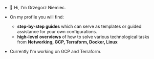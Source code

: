 - 👋 Hi, I'm Grzegorz Niemiec.
  
- On my profile you will find:
  - **step-by-step guides** which can serve as templates or guided assistance for your own configurations.
  - **high-level overviews** of how to solve various technological tasks from **Networking, GCP, Terraform, Docker, Linux**

- Currently I'm working on GCP and Terraform.

